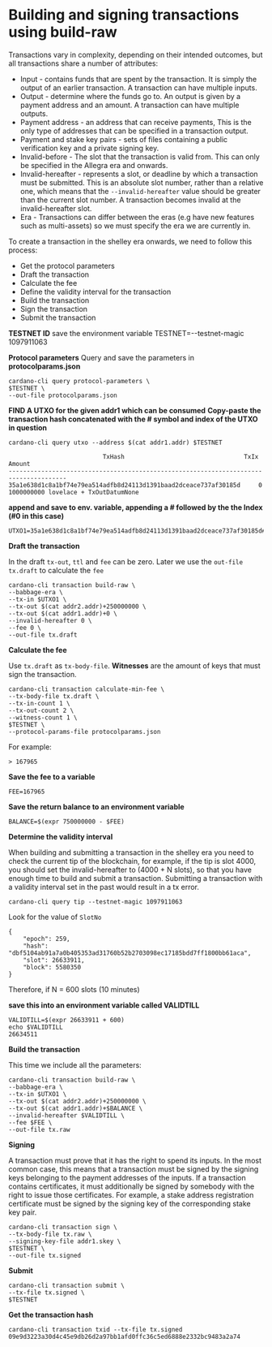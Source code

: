 # Building and signing transactions using build-raw

Transactions vary in complexity, depending on their intended outcomes, but all transactions share a number of attributes:

* Input - contains funds that are spent by the transaction. It is simply the output of an earlier transaction. A transaction can have multiple inputs.
* Output - determine where the funds go to. An output is given by a payment address and an amount. A transaction can have multiple outputs.
* Payment address - an address that can receive payments, This is the only type of addresses that can be specified in a transaction output.
* Payment and stake key pairs - sets of files containing a public verification key and a private signing key.
* Invalid-before - The slot that the transaction is valid from. This can only be specified in the Allegra era and onwards.
* Invalid-hereafter - represents a slot, or deadline by which a transaction must be submitted. This is an absolute slot number, rather than a relative one, which means that the `--invalid-hereafter` value should be greater than the current slot number. A transaction becomes invalid at the invalid-hereafter slot.
* Era - Transactions can differ between the eras (e.g have new features such as multi-assets) so we must specify the era we are currently in.

To create a transaction in the shelley era onwards, we need to follow this process:

* Get the protocol parameters
* Draft the transaction
* Calculate the fee
* Define the validity interval for the transaction
* Build the transaction
* Sign the transaction
* Submit the transaction


**TESTNET ID**
save the environment variable TESTNET=--testnet-magic 1097911063

**Protocol parameters**
Query and save the parameters in **protocolparams.json**

    cardano-cli query protocol-parameters \
    $TESTNET \
    --out-file protocolparams.json
    
**FIND A UTXO for the given addr1 which can be consumed**
**Copy-paste the transaction hash concatenated with the # symbol and index of the UTXO in question**

    cardano-cli query utxo --address $(cat addr1.addr) $TESTNET
    
                              TxHash                                 TxIx        Amount
    --------------------------------------------------------------------------------------
    35a1e638d1c8a1bf74e79ea514adfb8d24113d1391baad2dceace737af30185d     0        1000000000 lovelace + TxOutDatumNone

**append and save to env. variable, appending a # followed by the the Index (#0 in this case)**

    UTXO1=35a1e638d1c8a1bf74e79ea514adfb8d24113d1391baad2dceace737af30185d#0

**Draft the transaction**

In the draft `tx-out`, `ttl` and `fee` can be zero. Later we use the `out-file` `tx.draft` to calculate the `fee`

    cardano-cli transaction build-raw \
    --babbage-era \
    --tx-in $UTXO1 \
    --tx-out $(cat addr2.addr)+250000000 \
    --tx-out $(cat addr1.addr)+0 \
    --invalid-hereafter 0 \
    --fee 0 \
    --out-file tx.draft

**Calculate the fee**

Use `tx.draft` as `tx-body-file`. **Witnesses** are the amount of keys that must sign the transaction.

    cardano-cli transaction calculate-min-fee \
    --tx-body-file tx.draft \
    --tx-in-count 1 \
    --tx-out-count 2 \
    --witness-count 1 \    
    $TESTNET \
    --protocol-params-file protocolparams.json

For example:

    > 167965

**Save the fee to a variable**

    FEE=167965

**Save the return balance to an environment variable**

    BALANCE=$(expr 750000000 - $FEE)

**Determine the validity interval**

When building and submitting a transaction in the shelley era you need to check the current tip of the blockchain, for example, if the tip is slot 4000, you should set the invalid-hereafter to (4000 + N slots), so that you have enough time to build and submit a transaction. Submitting a transaction with a validity interval set in the past would result in a tx error.

    cardano-cli query tip --testnet-magic 1097911063 

Look for the value of `SlotNo`

    {
        "epoch": 259,
        "hash": "dbf5104ab91a7a0b405353ad31760b52b2703098ec17185bdd7ff1800bb61aca",
        "slot": 26633911,
        "block": 5580350
    }

Therefore, if N = 600 slots (10 minutes)

**save this into an environment variable called VALIDTILL**

    VALIDTILL=$(expr 26633911 + 600)    
    echo $VALIDTILL    
    26634511

**Build the transaction**

This time we include all the parameters:

    cardano-cli transaction build-raw \
    --babbage-era \
    --tx-in $UTXO1 \
    --tx-out $(cat addr2.addr)+250000000 \
    --tx-out $(cat addr1.addr)+$BALANCE \
    --invalid-hereafter $VALIDTILL \
    --fee $FEE \
    --out-file tx.raw

**Signing**

A transaction must prove that it has the right to spend its inputs. In the most common case, this means that a transaction must be signed by the signing keys belonging to the payment addresses of the inputs. If a transaction contains certificates, it must additionally be signed by somebody with the right to issue those certificates. For example, a stake address registration certificate must be signed by the signing key of the corresponding stake key pair.

    cardano-cli transaction sign \
    --tx-body-file tx.raw \
    --signing-key-file addr1.skey \
    $TESTNET \
    --out-file tx.signed

**Submit**

    cardano-cli transaction submit \
    --tx-file tx.signed \
    $TESTNET

**Get the transaction hash**

    cardano-cli transaction txid --tx-file tx.signed
    09e9d3223a30d4c45e9db26d2a97bb1afd0ffc36c5ed6888e2332bc9483a2a74
